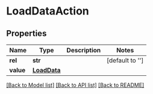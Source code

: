# LoadDataAction

## Properties
Name | Type | Description | Notes
------------ | ------------- | ------------- | -------------
**rel** | **str** |  | [default to '']
**value** | [**LoadData**](LoadData.md) |  | 

[[Back to Model list]](../README.md#documentation-for-models) [[Back to API list]](../README.md#documentation-for-api-endpoints) [[Back to README]](../README.md)


